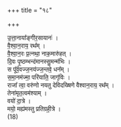 +++
title = "१८"

+++

उ॒त्ता॒नाया᳚ङ्गीर॒सायानः॑ ।  
वै॒श्वा॒न॒राय॒ रथ᳚म् ।  
वै॒श्वा॒न॒रः प्र॒त्नथा॒ नाक॒मारु॑हत् ।  
दि॒वः पृ॒ष्ठम्भन्द॑मानस्सु॒मन्म॑भिः ।  
स पू᳚र्व॒वज्ज॒नय॑ज्ज॒न्तवे॒ धन᳚म् ।  
स॒मा॒नम॑ज्मा॒ परि॑याति॒ जागृ॑विः ।  
राजा᳚ त्वा॒ वरु॑णो नयतु देविदख्षिणे वैश्वान॒राय॒ रथ᳚म् ।  
तेना॑मृत॒त्वम॑श्याम् ।  
वयो॑ दा॒त्रे ।  
मयो॒ मह्य॑मस्तु प्रतिग्रही॒त्रे ।  
(18)  

